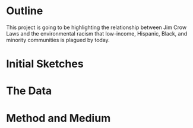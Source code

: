 # Outline
This project is going to be highlighting the relationship between Jim Crow Laws and the environmental racism that low-income, Hispanic, Black, and minority communities is plagued by today.
# Initial Sketches

# The Data
# Method and Medium
